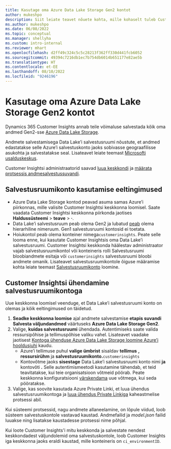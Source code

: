 ```yaml
---
title: Kasutage oma Azure Data Lake Storage Gen2 kontot
author: mukeshpo
description: Siit leiate teavet nõuete kohta, mille kohaselt tuleb Customer Insightsi andmete salvestamiseks kasutada oma Azure Data Lake Storage kontot.
ms.author: mukeshpo
ms.date: 06/08/2022
ms.topic: conceptual
ms.manager: shellyha
ms.custom: intro-internal
ms.reviewer: mhart
ms.openlocfilehash: d2ff49c324c5c5c28213f362ff330d441fcb6052
ms.sourcegitcommit: 49394c7216db1ec7b754db6014b651177e82ae5b
ms.translationtype: HT
ms.contentlocale: et-EE
ms.lasthandoff: 08/10/2022
ms.locfileid: "9246196"
---
```

# <a name="use-your-own-azure-data-lake-storage-gen2-account"></a>Kasutage oma Azure Data Lake Storage Gen2 kontot

Dynamics 365 Customer Insights annab teile võimaluse salvestada kõik oma andmed Gen2-sse [Azure Data Lake Storage](/azure/storage/blobs/data-lake-storage-introduction).

Andmete salvestamisega Data Lake’i salvestusruumi nõustute, et andmed edastatakse selle Azure’i salvestuskonto jaoks sobivasse geograafilisse asukohta ja salvestatakse seal. Lisateavet leiate teemast [Microsofti usalduskeskus](https://www.microsoft.com/trust-center).

Customer Insightsi administraatorid saavad [luua keskkondi](create-environment.md) ja [määrata protsessis andmesalvestussuvandi](create-environment.md#step-2-configure-data-storage).

## <a name="prerequisites-to-use-your-storage-account"></a>Salvestusruumikonto kasutamise eeltingimused

- Azure Data Lake Storage kontod peavad asuma samas Azure’i piirkonnas, mille valisite Customer Insightsi keskkonna loomisel. Saate vaadata Customer Insightsi keskkonna piirkonda jaotises **Haldussüsteemi** > **teave** > **·**.
- Data Lake’i salvestusruum peab olema Gen2 ja lubatud [peab](/azure/storage/blobs/create-data-lake-storage-account) olema hierarhiline nimeruum. Gen1 salvestusruumi kontosid ei toetata.
- Hoiukontol peab olema konteiner nimega`customerinsights`. Peate selle looma enne, kui kasutate Customer Insightsis oma Data Lake’i salvestusruumi. Customer Insightsi keskkonda häälestav administraator vajab salvestusruumikontol või konteineris rolli Salvestusruumi bloobiandmete esitaja või `customerinsights` salvestusruumi bloobi andmete omanik. Lisateavet salvestusruumikontole õiguse määramise kohta leiate teemast [Salvestusruumikonto](/azure/storage/common/storage-account-create?toc=%2Fazure%2Fstorage%2Fblobs%2Ftoc.json&tabs=azure-portal) loomine.

## <a name="connect-customer-insights-with-your-storage-account"></a>Customer Insightsi ühendamine salvestusruumikontoga

Uue keskkonna loomisel veenduge, et Data Lake’i salvestusruumi konto on olemas ja kõik eeltingimused on täidetud.

1. **Seadke keskkonna loomise** ajal andmete salvestamise **etapis suvandi Salvesta väljundandmed** väärtuseks **Azure Data Lake Storage Gen2**.
1. Valige, **kuidas salvestusruumi** ühendada. Autentimiseks saate valida ressursipõhise ja tellimuspõhise valiku vahel. Lisateavet vaadake jaotisest [Kontoga ühenduse Azure Data Lake Storage loomine Azure’i hooldusjuhi](connect-service-principal.md) kaudu.
   - Azure’i tellimuse puhul **valige ümbrist** sisaldav **tellimus** **, ressursirühm** ja **salvestusruumikonto.**`customerinsights`
   - Kontovõtme jaoks **sisestage** Data Lake’i salvestusruumi konto nimi **ja** kontovõti **.** Selle autentimismeetodi kasutamine tähendab, et teid teavitatakse, kui teie organisatsioon võtmeid pöörab. Peate keskkonna konfiguratsiooni [värskendama](manage-environments.md#edit-an-existing-environment) uue võtmega, kui seda pööratakse.
1. Valige, kas soovite kasutada Azure Private Linki, et luua ühendus salvestusruumikontoga ja [luua ühendus Private Linkiga](security-overview.md#set-up-an-azure-private-link) kaheastmelise protsessi abil.

Kui süsteemi protsessid, nagu andmete allaneelamine, on lõpule viidud, loob süsteem salvestuskontole vastavad kaustad. Andmefailid ja *model.json* failid luuakse ning lisatakse kaustadesse protsessi nime põhjal.

Kui loote Customer Insights'i mitu keskkonda ja salvestate nendest keskkondadest väljundolemid oma salvestuskontole, loob Customer Insights iga keskkonna jaoks eraldi kaustad, mille konteineris on `ci_environmentID`.
